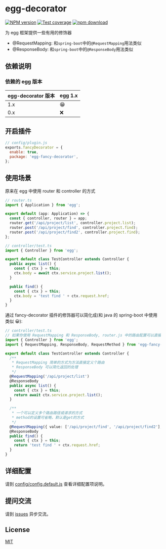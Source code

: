 # egg-decorator

[![NPM version][npm-image]][npm-url]
[![Test coverage][codecov-image]][codecov-url]
[![npm download][download-image]][download-url]

[npm-image]: https://img.shields.io/npm/v/egg-fancy-decorator.svg?style=flat-square
[npm-url]: https://npmjs.org/package/egg-fancy-decorator
[codecov-image]: https://img.shields.io/codecov/c/github/bruce007lee/egg-fancy-decorator.svg?style=flat-square
[codecov-url]: https://codecov.io/github/bruce007lee/egg-fancy-decorator?branch=main
[david-url]: https://david-dm.org/eggjs/egg-fancy-decorator
[snyk-image]: https://snyk.io/test/npm/egg-fancy-decorator/badge.svg?style=flat-square
[snyk-url]: https://snyk.io/test/npm/egg-fancy-decorator
[download-image]: https://img.shields.io/npm/dm/egg-fancy-decorator.svg?style=flat-square
[download-url]: https://npmjs.org/package/egg-fancy-decorator

<!--
Description here.
-->

为 egg 框架提供一些有用的修饰器

- @RequestMapping: 和`spring-boot`中的`@RequestMapping`用法类似
- @ResponseBody: 和`spring-boot`中的`@ResponseBody`用法类似


## 依赖说明

### 依赖的 egg 版本

| egg-decorator 版本 | egg 1.x |
| ------------------ | ------- |
| 1.x                | 😁      |
| 0.x                | ❌      |

## 开启插件

```js
// config/plugin.js
exports.fancyDecorator = {
  enable: true,
  package: 'egg-fancy-decorator',
};
```

## 使用场景

原来在 egg 中使用 router 和 controller 的方式

```typescript
// router.ts
import { Application } from 'egg';

export default (app: Application) => {
  const { controller, router } = app;
  router.get('/api/project/list', controller.project.list);
  router.post('/api/project/find', controller.project.find);
  router.post('/api/project/find2', controller.project.find);
};
```

```typescript
// controller/test.ts
import { Controller } from 'egg';

export default class TestController extends Controller {
  public async list() {
    const { ctx } = this;
    ctx.body = await ctx.service.project.list();
  }

  public find() {
    const { ctx } = this;
    ctx.body = 'test find ' + ctx.request.href;
  }
}
```

通过 fancy-decorator 插件的修饰器可以简化成(和 java 的 spring-boot 中使用类似 😀):

```typescript
// controller/test.ts
// 如果你使用 RequestMapping 和 ResponseBody, router.js 中的路由配置可以直接省略。
import { Controller } from 'egg';
import { RequestMapping, ResponseBody, RequestMethod } from 'egg-fancy-decorator';

export default class TestController extends Controller {
  /**
   * RequestMapping 简单的方式为方法直接定义个路由
   * ResponseBody 可以简化返回的处理
   */
  @RequestMapping('/api/project/list')
  @ResponseBody
  public async list() {
    const { ctx } = this;
    return await ctx.service.project.list();
  }

  /**
   * 一个可以定义多个路由路径或请求的方式
   * method的设置可省略，默认是get的方式
   */
  @RequestMapping({ value: ['/api/project/find', '/api/project/find2'], method: RequestMethod.POST })
  @ResponseBody
  public find() {
    const { ctx } = this;
    return 'test find ' + ctx.request.href;
  }
}
```

## 详细配置

请到 [config/config.default.js](config/config.default.js) 查看详细配置项说明。

## 提问交流

请到 [issues](https://github.com/bruce007lee/egg-fancy-decorator/issues) 异步交流。

## License

[MIT](LICENSE)
